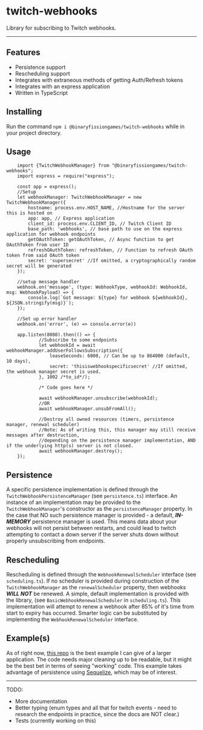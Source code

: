 # twitch-webhooks

Library for subscribing to Twitch webhooks.

----
## Features
- Persistence support
- Rescheduling support
- Integrates with extraneous methods of getting Auth/Refresh tokens
- Integrates with an express application
- Written in TypeScript
## Installing
Run the command
`npm i @binaryfissiongames/twitch-webhooks`
 while in your project directory.
## Usage
```
    import {TwitchWebhookManager} from "@binaryfissiongames/twitch-webhooks";
    import express = require("express");

    const app = express();
    //Setup
    let webhookManager: TwitchWebhookManager = new TwitchWebhookManager({
        hostname: process.env.HOST_NAME, //Hostname for the server this is hosted on
        app: app, // Express application
        client_id: process.env.CLIENT_ID, // Twitch Client ID 
        base_path: 'webhooks', // base path to use on the express application for webhook endpoints
        getOAuthToken: getOAuthToken, // Async function to get OAuthToken from user ID
        refreshOAuthToken: refreshToken, // Function to refresh OAuth token from said OAuth token
        secret: 'supersecret' //If omitted, a cryptographically random secret will be generated
    });
    
    //setup message handler
    webhook.on('message', (type: WebhookType, webhookId: WebhookId, msg: WebhookPayload) => {
        console.log(`Got message: ${type} for webhook ${webhookId}, ${JSON.stringify(msg)}`);
    });
    
    //Set up error handler
    webhook.on('error', (e) => console.error(e))
    
    app.listen(8080).then(() => {
            //Subscribe to some endpoints
            let webhookId = await webhookManager.addUserFollowsSubscription({
                leaseSeconds: 6000, // Can be up to 864000 (default, 10 days),
                secret: 'thisiswebhookspecificsecret' //If omitted, the webhook manager secret is used.
            }, 1002 /*to_id*/);
            
            /* Code goes here */
            
            await webhookManager.unsubscribe(webhookId);
            //OR
            await webhookManager.unsubFromAll();
            
            //Destroy all owned resources (timers, persistence manager, renewal scheduler)
            //Note: As of writing this, this manager may still receive messages after destruction,
            //depending on the persistence manager implementation, AND if the underlying http(s) server is not closed.
            await webhookManager.destroy();
    });
```

## Persistence
A specific persistence implementation is defined through the `TwitchWebhookPersistenceManager` (see `persistence.ts`) interface.
An instance of an implementation may be provided to the `TwitchWebhookManager`'s constructor as the `persistenceManager` property.
In the case that NO such persistence manager is provided - a default, ***IN-MEMORY*** persistence manager is used. This means data about your
webhooks will not persist between restarts, and could lead to twitch attempting to contact a down server
if the server shuts down without properly unsubscribing from endpoints.

## Rescheduling
Rescheduling is defined through the `WebhookRenewalScheduler` interface (see `scheduling.ts`).
If no scheduler is provided during construction of the `TwitchWebhookManager` as the `renewalScheduler` property,
then webhooks ***WILL NOT*** be renewed. A simple, default implementation is provided with the library,
(see `BasicWebhookRenewalScheduler` in `scheduling.ts`). This implementation will attempt to renew a webhook
after 85% of it's time from start to expiry has occurred. Smarter logic can be substituted by implementing
the `WebhookRenewalScheduler` interface.

## Example(s)

As of right now, [this repo](https://github.com/Denu8thell/twitch-webhooks-test) is the best example
I can give of a larger application. The code needs major cleaning up to be readable, but it might be the best bet in terms
of seeing "working" code. This example takes advantage of persistence using [Sequelize](https://github.com/sequelize/sequelize), which may be of
interest.

----
TODO: 
- More documentation
- Better typing (enum types and all that for twitch events - need to research the endpoints in practice, since the docs are NOT clear.)
- Tests (currently working on this)